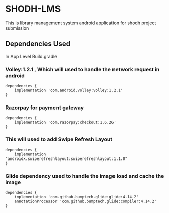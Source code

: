 # SHODH-LMS
This is library management system android application for shodh project submission 

## Dependencies Used
In App Level Build.gradle

### Volley:1.2.1 , Which will used to handle the network request in android
```
dependencies {
    implementation 'com.android.volley:volley:1.2.1'
}
```
### Razorpay for payment gateway
```
dependencies {
    implementation 'com.razorpay:checkout:1.6.26'
}
```
### This will used to add Swipe Refresh Layout
```
dependencies {
    implementation "androidx.swiperefreshlayout:swiperefreshlayout:1.1.0"
}
```
### Glide dependency used to handle the image load and cache the image
```
dependencies {
    implementation 'com.github.bumptech.glide:glide:4.14.2'
    annotationProcessor 'com.github.bumptech.glide:compiler:4.14.2'
}
```
